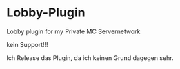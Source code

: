 # Lobby-Plugin
Lobby plugin for my Private MC Servernetwork

kein Support!!!

Ich Release das Plugin, da ich keinen Grund dagegen sehr.
